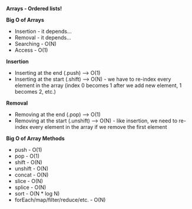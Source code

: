 **Arrays - Ordered lists!**

**Big O of Arrays**
- Insertion - it depends...
- Removal - it depends...
- Searching - O(N)
- Access - O(1)

**Insertion**
- Inserting at the end (.push) --> O(1)
- Inserting at the start (.shift) --> O(N) - we have to re-index every element in the array (index 0 becomes 1 after we add new element, 1 becomes 2, etc.)

**Removal**
- Removing at the end (.pop) --> O(1)
- Removing at the start (.unshift) --> O(N) - like insertion, we need to re-index every element in the array if we remove the first element

**Big O of Array Methods**
- push - O(1)
- pop - O(1)
- shift - O(N)
- unshift - O(N)
- concat - O(N)
- slice - O(N)
- splice - O(N)
- sort - O(N * log N)
- forEach/map/filter/reduce/etc. - O(N)